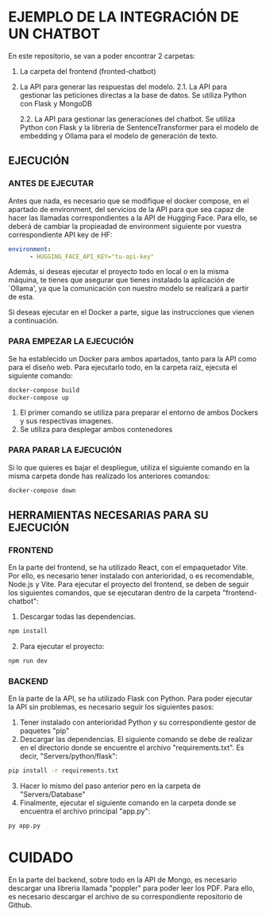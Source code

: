 # EJEMPLO DE LA INTEGRACIÓN DE UN CHATBOT 
En este repositorio, se van a poder encontrar 2 carpetas:
1. La carpeta del frontend (fronted-chatbot)
2. La API para generar las respuestas del modelo.
   2.1. La API para gestionar las peticiones directas a la base de datos. Se utiliza Python con Flask y MongoDB

   2.2. La API para gestionar las generaciones del chatbot. Se utiliza Python con Flask y la libreria de SentenceTransformer para el modelo de embedding y Ollama para el modelo de generación de texto.
## EJECUCIÓN 
### ANTES DE EJECUTAR
Antes que nada, es necesario que se modifique el docker compose, en el apartado de environment, del servicios de la API para que sea capaz de hacer las llamadas correspondientes a la API de Hugging Face. Para ello, se deberá de cambiar la propieadad de environment siguiente por vuestra correspondiente API key de HF:
```yml
environment:
      - HUGGING_FACE_API_KEY="tu-api-key"
```
Además, si deseas ejecutar el proyecto todo en local o en la misma máquina, te tienes que asegurar que tienes instalado la aplicación de `Ollama', ya que la comunicación con nuestro modelo se realizará a partir de esta.

Si deseas ejecutar en el Docker a parte, sigue las instrucciones que vienen a continuación.

### PARA EMPEZAR LA EJECUCIÓN
Se ha establecido un Docker para ambos apartados, tanto para la API como para el diseño web. Para ejecutarlo todo, en la carpeta raiz, ejecuta el siguiente comando:
```bash
docker-compose build
docker-compose up
```
1. El primer comando se utiliza para preparar el entorno de ambos Dockers y sus respectivas imagenes.
2. Se utiliza para desplegar ambos contenedores

### PARA PARAR LA EJECUCIÓN
Si lo que quieres es bajar el despliegue, utiliza el siguiente comando en la misma carpeta donde has realizado los anteriores comandos:
```bash
docker-compose down
```
## HERRAMIENTAS NECESARIAS PARA SU EJECUCIÓN
### FRONTEND
En la parte del frontend, se ha utilizado React, con el empaquetador Vite. Por ello, es necesario tener instalado con anterioridad, o es recomendable, Node.js y Vite. 
Para ejecutar el proyecto del frontend, se deben de seguir los siguientes comandos, que se ejecutaran dentro de la carpeta "frontend-chatbot":
1. Descargar todas las dependencias.
```bash
npm install
```

2. Para ejecutar el proyecto:
```bash
npm run dev
```

### BACKEND
En la parte de la API, se ha utilizado Flask con Python. Para poder ejecutar la API sin problemas, es necesario seguir los siguientes pasos:
1. Tener instalado con anterioridad Python y su correspondiente gestor de paquetes "pip"
2. Descargar las dependencias. El siguiente comando se debe de realizar en el directorio donde se encuentre el archivo "requirements.txt". Es decir, "Servers/python/flask":
```bash
pip install -r requirements.txt
```
3. Hacer lo mismo del paso anterior pero en la carpeta de "Servers/Database"
4. Finalmente, ejecutar el siguiente comando en la carpeta donde se encuentra el archivo principal "app.py":

```bash
py app.py
```


# CUIDADO
En la parte del backend, sobre todo en la API de Mongo, es necesario descargar una libreria llamada "poppler" para poder leer los PDF. Para ello, es necesario descargar el archivo de su correspondiente repositorio de Github. 
